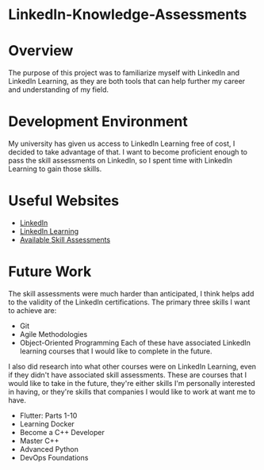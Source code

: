 # LinkedIn-Knowledge-Assessments

# Overview

The purpose of this project was to familiarize myself with LinkedIn and LinkedIn Learning, as they are both tools that can help further my career and understanding of my field.


# Development Environment

My university has given us access to LinkedIn Learning free of cost, I decided to take advantage of that. I want to become proficient enough to pass the skill assessments on LinkedIn, so I spent time with LinkedIn Learning to gain those skills.


# Useful Websites

* [LinkedIn](www.linkedin.com)
* [LinkedIn Learning](www.linkedin.com/learning)
* [Available Skill Assessments](https://www.linkedin.com/help/linkedin/answer/a507734/available-skill-assessments-on-linkedin?lang=en)


# Future Work

The skill assessments were much harder than anticipated, I think helps add to the validity of the LinkedIn certifications. The primary three skills I want to achieve are:
* Git
* Agile Methodologies
* Object-Oriented Programming
Each of these have associated LinkedIn learning courses that I would like to complete in the future.

I also did research into what other courses were on LinkedIn Learning, even if they didn't have associated skill assessments. These are courses that I would like to take in the future, they're either skills I'm personally interested in having, or they're skills that companies I would like to work at want me to have.
* Flutter: Parts 1-10
* Learning Docker
* Become a C++ Developer
* Master C++
* Advanced Python
* DevOps Foundations
